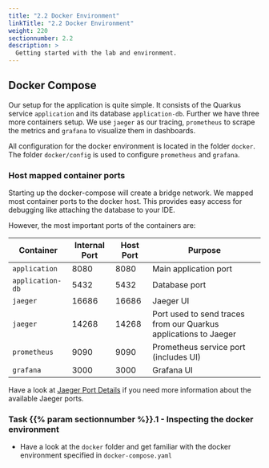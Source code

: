 ```yaml
---
title: "2.2 Docker Environment"
linkTitle: "2.2 Docker Environment"
weight: 220
sectionnumber: 2.2
description: >
  Getting started with the lab and environment.
---
```


## Docker Compose

Our setup for the application is quite simple. It consists of the Quarkus service `application` and its database
`application-db`. Further we have three more containers setup. We use `jaeger` as our tracing, `prometheus` to scrape the
metrics and `grafana` to visualize them in dashboards.

All configuration for the docker environment is located in the folder `docker`. The folder `docker/config` is used to
configure `prometheus` and `grafana`.


### Host mapped container ports

Starting up the docker-compose will create a bridge network. We mapped most container ports to the docker host.
This provides easy access for debugging like attaching the database to your IDE.

However, the most important ports of the containers are:

Container        | Internal Port   | Host Port     | Purpose
-----------------|-----------------|---------------|----------
`application`    | 8080            | 8080          | Main application port
`application-db` | 5432            | 5432          | Database port
`jaeger`         | 16686           | 16686         | Jaeger UI
`jaeger`         | 14268           | 14268         | Port used to send traces from our Quarkus applications to Jaeger
`prometheus`     | 9090            | 9090          | Prometheus service port (includes UI)
`grafana`        | 3000            | 3000          | Grafana UI

Have a look at [Jaeger Port Details](https://www.jaegertracing.io/docs/1.24/getting-started/) if you need more information
about the available Jaeger ports.


### Task {{% param sectionnumber %}}.1 - Inspecting the docker environment

* Have a look at the `docker` folder and get familiar with the docker environment specified in `docker-compose.yaml`
